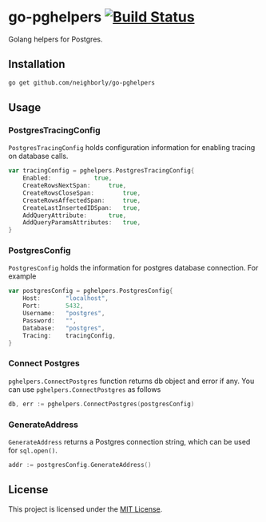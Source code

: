 # go-pghelpers [![Build Status](https://travis-ci.com/neighborly/go-pghelpers.svg?branch=master)](https://travis-ci.com/neighborly/go-pghelpers)

Golang helpers for Postgres.

## Installation

```sh
go get github.com/neighborly/go-pghelpers
```

## Usage

### PostgresTracingConfig

`PostgresTracingConfig` holds configuration information for enabling tracing on database calls.

```go
var tracingConfig = pghelpers.PostgresTracingConfig{
	Enabled:			true,
	CreateRowsNextSpan:		true,
	CreateRowsCloseSpan:		true,
	CreateRowsAffectedSpan:		true,
	CreateLastInsertedIDSpan:	true,
	AddQueryAttribute:		true,
	AddQueryParamsAttributes:	true,
}
```

### PostgresConfig

`PostgresConfig` holds the information for postgres database connection. For example

```go
var postgresConfig = pghelpers.PostgresConfig{
	Host:       "localhost",
	Port:       5432,
	Username:   "postgres",
	Password:   "",
	Database:   "postgres",
	Tracing:    tracingConfig,
}
```

### Connect Postgres

`pghelpers.ConnectPostgres` function returns db object and error if any. You can use `pghelpers.ConnectPostgres` as follows

```go
db, err := pghelpers.ConnectPostgres(postgresConfig)
```

### GenerateAddress

`GenerateAddress` returns a Postgres connection string, which can be used for `sql.open()`.

```go
addr := postgresConfig.GenerateAddress()
```

## License

This project is licensed under the [MIT License](LICENSE.md).
